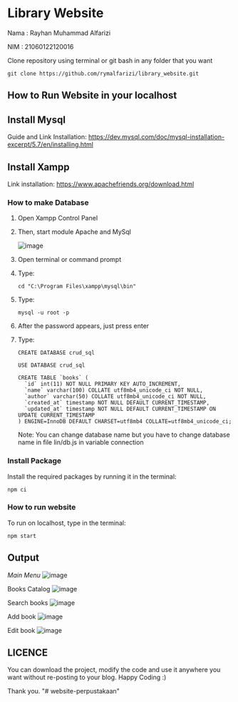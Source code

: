 # Library Website
Nama : Rayhan Muhammad Alfarizi

NIM  : 21060122120016

Clone repository using terminal or git bash in any folder that you want
```
git clone https://github.com/rymalfarizi/library_website.git
```
## How to Run Website in your localhost

## Install Mysql
Guide and Link Installation: https://dev.mysql.com/doc/mysql-installation-excerpt/5.7/en/installing.html
## Install Xampp
Link installation: https://www.apachefriends.org/download.html 

### How to make Database
1. Open Xampp Control Panel
2. Then, start module Apache and MySql

   ![image](https://github.com/user-attachments/assets/fe6b691a-c4fa-4341-931a-7c176a77085f)
3. Open terminal or command prompt
4. Type:
   ```shell
   cd "C:\Program Files\xampp\mysql\bin"
   ```
5. Type:
   ```shell
   mysql -u root -p
   ```
6. After the password appears, just press enter
7. Type:
   ```shell
   CREATE DATABASE crud_sql
   ```
   ```shell
   USE DATABASE crud_sql
   ```
   ```shell
   CREATE TABLE `books` (
     `id` int(11) NOT NULL PRIMARY KEY AUTO_INCREMENT,
     `name` varchar(100) COLLATE utf8mb4_unicode_ci NOT NULL,
     `author` varchar(50) COLLATE utf8mb4_unicode_ci NOT NULL,
     `created_at` timestamp NOT NULL DEFAULT CURRENT_TIMESTAMP,
     `updated_at` timestamp NOT NULL DEFAULT CURRENT_TIMESTAMP ON UPDATE CURRENT_TIMESTAMP
   ) ENGINE=InnoDB DEFAULT CHARSET=utf8mb4 COLLATE=utf8mb4_unicode_ci;
   ```
   Note: You can change database name but you have to change database name in file lin/db.js in variable connection

### Install Package
Install the required packages by running it in the terminal:
```shell 
npm ci
```

### How to run website
To run on localhost, type in the terminal:
```shell
npm start
```

## Output
*Main Menu*
![image](https://github.com/user-attachments/assets/b0a77143-7564-4508-a63a-99dfd75b6a94)

Books Catalog
![image](https://github.com/user-attachments/assets/0cf0cca9-da4e-4dbc-8bac-19b13bb33adb)

Search books
![image](https://github.com/user-attachments/assets/4199dd85-814d-4703-aec7-c1bb6d8863ac)

Add book
![image](https://github.com/user-attachments/assets/eeb63c20-c22e-4fa9-adbf-c05268d7eef2)

Edit book
![image](https://github.com/user-attachments/assets/ee2b5d9b-4e55-4e14-8e34-86b5b4992268)

## LICENCE
You can download the project, modify the code and use it anywhere you want without re-posting to your blog. Happy Coding :)

Thank you.
"# website-perpustakaan" 
